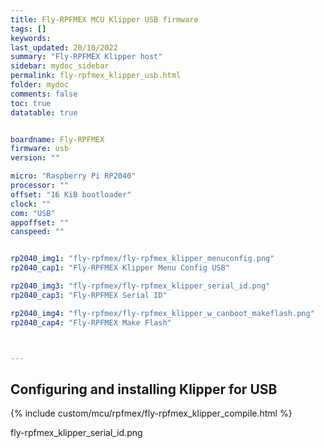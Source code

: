 ```yaml
---
title: Fly-RPFMEX MCU Klipper USB firmware
tags: []
keywords: 
last_updated: 20/10/2022
summary: "Fly-RPFMEX Klipper host"
sidebar: mydoc_sidebar
permalink: fly-rpfmex_klipper_usb.html
folder: mydoc
comments: false
toc: true
datatable: true


boardname: Fly-RPFMEX
firmware: usb
version: ""

micro: "Raspberry Pi RP2040"
processor: ""
offset: "16 KiB bootloader"
clock: ""
com: "USB"
appoffset: ""
canspeed: ""


rp2040_img1: "fly-rpfmex/fly-rpfmex_klipper_menuconfig.png"
rp2040_cap1: "Fly-RPFMEX Klipper Menu Config USB"

rp2040_img3: "fly-rpfmex/fly-rpfmex_klipper_serial_id.png"
rp2040_cap3: "Fly-RPFMEX Serial ID"

rp2040_img4: "fly-rpfmex/fly-rpfmex_klipper_w_canboot_makeflash.png"
rp2040_cap4: "Fly-RPFMEX Make Flash"



---
```


## Configuring and installing Klipper for USB

{% include custom/mcu/rpfmex/fly-rpfmex_klipper_compile.html %}

fly-rpfmex_klipper_serial_id.png